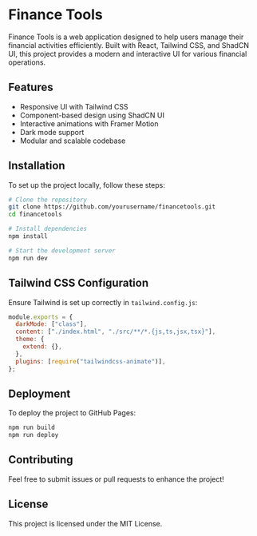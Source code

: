 # Finance Tools

Finance Tools is a web application designed to help users manage their financial activities efficiently. Built with React, Tailwind CSS, and ShadCN UI, this project provides a modern and interactive UI for various financial operations.

## Features
- Responsive UI with Tailwind CSS
- Component-based design using ShadCN UI
- Interactive animations with Framer Motion
- Dark mode support
- Modular and scalable codebase

## Installation
To set up the project locally, follow these steps:

```sh
# Clone the repository
git clone https://github.com/yourusername/financetools.git
cd financetools

# Install dependencies
npm install

# Start the development server
npm run dev
```

## Tailwind CSS Configuration
Ensure Tailwind is set up correctly in `tailwind.config.js`:

```js
module.exports = {
  darkMode: ["class"],
  content: ["./index.html", "./src/**/*.{js,ts,jsx,tsx}"],
  theme: {
    extend: {},
  },
  plugins: [require("tailwindcss-animate")],
};
```

## Deployment
To deploy the project to GitHub Pages:

```sh
npm run build
npm run deploy
```

## Contributing
Feel free to submit issues or pull requests to enhance the project!

## License
This project is licensed under the MIT License.
